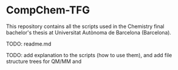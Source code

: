 # __CompChem-TFG__
This repository contains all the scripts used in the Chemistry final bachelor's thesis at Universitat Autònoma de Barcelona (Barcelona). 

TODO: readme.md

TODO: add explanation to the scripts (how to use them), and add file structure trees for QM/MM and 